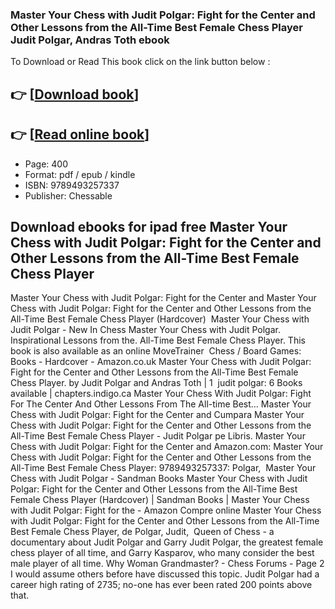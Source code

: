 ### Master Your Chess with Judit Polgar: Fight for the Center and Other Lessons from the All-Time Best Female Chess Player Judit Polgar, Andras Toth ebook

To Download or Read This book click on the link button below :

## 👉  [**[Download book](http://get-pdfs.com/download.php?group=book&from=github.com&id=643719&lnk=1081 "Download book")**]

## 👉  [**[Read online book](http://get-pdfs.com/download.php?group=book&from=github.com&id=643719&lnk=1081 "Read online book")**]


* Page: 400
* Format: pdf / epub / kindle
* ISBN: 9789493257337
* Publisher: Chessable



## Download ebooks for ipad free Master Your Chess with Judit Polgar: Fight for the Center and Other Lessons from the All-Time Best Female Chess Player



 Master Your Chess with Judit Polgar: Fight for the Center and Master Your Chess with Judit Polgar: Fight for the Center and Other Lessons from the All-Time Best Female Chess Player (Hardcover) 
 Master Your Chess with Judit Polgar - New In Chess Master Your Chess with Judit Polgar. Inspirational Lessons from the. All-Time Best Female Chess Player. This book is also available as an online MoveTrainer 
 Chess / Board Games: Books - Hardcover - Amazon.co.uk Master Your Chess with Judit Polgar: Fight for the Center and Other Lessons from the All-Time Best Female Chess Player. by Judit Polgar and Andras Toth | 1 
 judit polgar: 6 Books available | chapters.indigo.ca Master Your Chess With Judit Polgar: Fight For The Center And Other Lessons From The All-time Best…
 Master Your Chess with Judit Polgar: Fight for the Center and Cumpara Master Your Chess with Judit Polgar: Fight for the Center and Other Lessons from the All-Time Best Female Chess Player - Judit Polgar pe Libris.
 Master Your Chess with Judit Polgar: Fight for the Center and Amazon.com: Master Your Chess with Judit Polgar: Fight for the Center and Other Lessons from the All-Time Best Female Chess Player: 9789493257337: Polgar, 
 Master Your Chess with Judit Polgar - Sandman Books Master Your Chess with Judit Polgar: Fight for the Center and Other Lessons from the All-Time Best Female Chess Player (Hardcover) | Sandman Books |
 Master Your Chess with Judit Polgar: Fight for the  - Amazon Compre online Master Your Chess with Judit Polgar: Fight for the Center and Other Lessons from the All-Time Best Female Chess Player, de Polgar, Judit, 
 Queen of Chess - a documentary about Judit Polgar and Garry Judit Polgar, the greatest female chess player of all time, and Garry Kasparov, who many consider the best male player of all time.
 Why Woman Grandmaster? - Chess Forums - Page 2 I would assume others before have discussed this topic. Judit Polgar had a career high rating of 2735; no-one has ever been rated 200 points above that.





